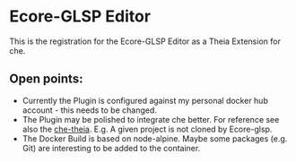 # Ecore-GLSP Editor

This is the registration for the Ecore-GLSP Editor as a Theia Extension for che. 

## Open points: 
* Currently the Plugin is configured against my personal docker hub account - this needs to be changed.
* The Plugin may be polished to integrate che better. For reference see also the [che-theia](https://github.com/eclipse/che-theia). E.g. A given project is not cloned by Ecore-glsp.
* The Docker Build is based on node-alpine. Maybe some packages (e.g. Git) are interesting to be added to the container.